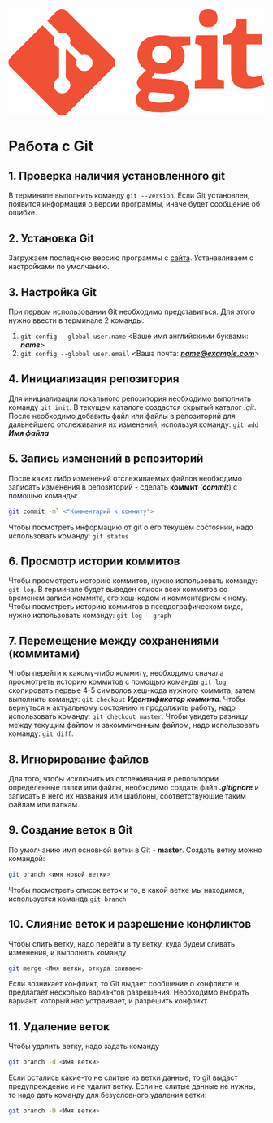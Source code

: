 ![Logo](Git-Logo-1788C.png)
# Работа с Git
## 1. Проверка наличия установленного git
В терминале выполнить команду `git --version`. Если Git установлен, появится информация о версии программы, иначе будет сообщение об ошибке.
## 2. Установка Git
Загружаем последнюю версию программы с 
[сайта](https://git-scm.com/downloads).
Устанавливаем с настройками по умолчанию.
## 3. Настройка Git
При первом использовании Git необходимо представиться. Для
этого нужно ввести в терминале 2 команды:
1. `git config --global user.name` <Ваше имя английскими буквами: ***name***>
2. `git config --global user.email` <Ваша почта: ***name@example.com***>
## 4. Инициализация репозитория
Для инициализации локального репозитория необходимо выполнить команду `git init`.
В текущем каталоге создастся скрытый каталог *.git*.
После необходимо добавить файл или файлы в репозиторий для дальнейшего отслеживания их изменений, используя команду:
`git add` ***Имя файла***
## 5. Запись изменений в репозиторий
После каких либо изменений отслеживаемых файлов необходимо записать изменения в репозиторий - сделать **коммит** (***commit***) с помощью команды:
```bash
git commit -m` <"Комментарий к коммиту">
```
Чтобы посмотреть информацию от git о его текущем состоянии, надо использовать команду:
`git status`
## 6. Просмотр истории коммитов
Чтобы просмотреть историю коммитов, нужно использовать команду:
`git log`.
В терминале будет выведен список всех коммитов со временем записи коммита, его хеш-кодом и комментарием к нему.
Чтобы посмотреть историю коммитов в псевдографическом виде, нужно использовать команду: `git log --graph`
## 7. Перемещение между сохранениями (коммитами)
Чтобы перейти к какому-либо коммиту, необходимо сначала просмотреть историю коммитов с помощью команды `git log`, скопировать первые 4-5 символов хеш-кода нужного коммита, затем выполнить команду:
`git checkout` ***Идентификатор коммита***.
Чтобы вернуться к актуальному состоянию и продолжить работу, надо использовать команду:
`git checkout master`.
Чтобы увидеть разницу между текущим файлом и закоммиченным файлом, надо использовать команду:
`git diff`.
## 8. Игнорирование файлов
Для того, чтобы исключить из отслеживания в репозитории определенные папки или файлы, необходимо создать файл ***.gitignore*** и записать в него их названия или шаблоны, соответствующие таким файлам или папкам.
## 9. Создание веток в Git
По умолчанию имя основной ветки в Git - **master**.
Создать ветку можно командой:
```bash
git branch <имя новой ветки>
```
Чтобы посмотреть список веток и то, в какой ветке мы находимся,
используется команда `git branch`
## 10. Слияние веток и разрешение конфликтов
Чтобы слить ветку, надо перейти в ту ветку, куда будем сливать изменения, и выполнить команду 
```bash
git merge <Имя ветки, откуда сливаем>
``` 
Если возникает конфликт, то Git выдает сообщение о конфликте и предлагает несколько вариантов разрешения. Необходимо выбрать вариант, который нас устраивает, и разрешить конфликт
## 11. Удаление веток
Чтобы удалить ветку, надо задать команду
```bash
git branch -d <Имя ветки>
```
Если остались какие-то не слитые из ветки данные, то git выдаст предупреждение и не удалит ветку. Если не слитые данные не нужны, то надо дать команду для безусловного удаления ветки:
```bash
git branch -D <Имя ветки>
```
